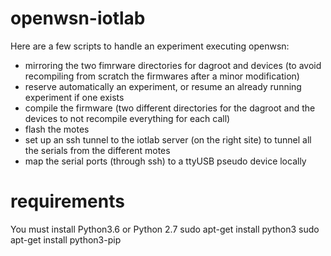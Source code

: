 # openwsn-iotlab
Here are a few scripts to handle an experiment executing openwsn:
- mirroring the two fimrware directories for dagroot and devices (to avoid recompiling from scratch the firmwares after a minor modification)
- reserve automatically an experiment, or resume an already running experiment if one exists
- compile the firmware (two different directories for the dagroot and the devices to not recompile everything for each call)
- flash the motes
- set up an ssh tunnel to the iotlab server (on the right site) to tunnel all the serials from the different motes
- map the serial ports (through ssh) to a ttyUSB pseudo device locally


# requirements 
You must install Python3.6 or Python 2.7
sudo apt-get install python3
sudo apt-get install python3-pip

